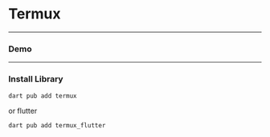 # Termux


---

### Demo

---

### Install Library

```bash
dart pub add termux
```

or flutter

```bash
dart pub add termux_flutter
```
 